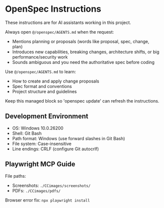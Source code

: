 <!-- OPENSPEC:START -->

# OpenSpec Instructions

These instructions are for AI assistants working in this project.

Always open `@/openspec/AGENTS.md` when the request:

- Mentions planning or proposals (words like proposal, spec, change, plan)
- Introduces new capabilities, breaking changes, architecture shifts, or big performance/security work
- Sounds ambiguous and you need the authoritative spec before coding

Use `@/openspec/AGENTS.md` to learn:

- How to create and apply change proposals
- Spec format and conventions
- Project structure and guidelines

Keep this managed block so 'openspec update' can refresh the instructions.

<!-- OPENSPEC:END -->

## Development Environment

- OS: Windows 10.0.26200
- Shell: Git Bash
- Path format: Windows (use forward slashes in Git Bash)
- File system: Case-insensitive
- Line endings: CRLF (configure Git autocrlf)

## Playwright MCP Guide

File paths:

- Screenshots: `./CCimages/screenshots/`
- PDFs: `./CCimages/pdfs/`

Browser error fix: `npx playwright install`
